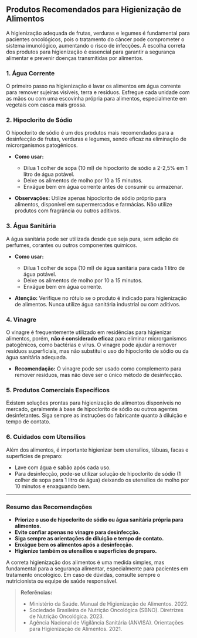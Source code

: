 
## Produtos Recomendados para Higienização de Alimentos

A higienização adequada de frutas, verduras e legumes é fundamental para pacientes oncológicos, pois o tratamento do câncer pode comprometer o sistema imunológico, aumentando o risco de infecções. A escolha correta dos produtos para higienização é essencial para garantir a segurança alimentar e prevenir doenças transmitidas por alimentos.

### 1. Água Corrente

O primeiro passo na higienização é lavar os alimentos em água corrente para remover sujeiras visíveis, terra e resíduos. Esfregue cada unidade com as mãos ou com uma escovinha própria para alimentos, especialmente em vegetais com casca mais grossa.

### 2. Hipoclorito de Sódio

O hipoclorito de sódio é um dos produtos mais recomendados para a desinfecção de frutas, verduras e legumes, sendo eficaz na eliminação de microrganismos patogênicos.

- **Como usar:** 
  - Dilua 1 colher de sopa (10 ml) de hipoclorito de sódio a 2-2,5% em 1 litro de água potável.
  - Deixe os alimentos de molho por 10 a 15 minutos.
  - Enxágue bem em água corrente antes de consumir ou armazenar.

- **Observações:** Utilize apenas hipoclorito de sódio próprio para alimentos, disponível em supermercados e farmácias. Não utilize produtos com fragrância ou outros aditivos.

### 3. Água Sanitária

A água sanitária pode ser utilizada desde que seja pura, sem adição de perfumes, corantes ou outros componentes químicos.

- **Como usar:**
  - Dilua 1 colher de sopa (10 ml) de água sanitária para cada 1 litro de água potável.
  - Deixe os alimentos de molho por 10 a 15 minutos.
  - Enxágue bem em água corrente.

- **Atenção:** Verifique no rótulo se o produto é indicado para higienização de alimentos. Nunca utilize água sanitária industrial ou com aditivos.

### 4. Vinagre

O vinagre é frequentemente utilizado em residências para higienizar alimentos, porém, **não é considerado eficaz** para eliminar microrganismos patogênicos, como bactérias e vírus. O vinagre pode ajudar a remover resíduos superficiais, mas não substitui o uso do hipoclorito de sódio ou da água sanitária adequada.

- **Recomendação:** O vinagre pode ser usado como complemento para remover resíduos, mas não deve ser o único método de desinfecção.

### 5. Produtos Comerciais Específicos

Existem soluções prontas para higienização de alimentos disponíveis no mercado, geralmente à base de hipoclorito de sódio ou outros agentes desinfetantes. Siga sempre as instruções do fabricante quanto à diluição e tempo de contato.

### 6. Cuidados com Utensílios

Além dos alimentos, é importante higienizar bem utensílios, tábuas, facas e superfícies de preparo:

- Lave com água e sabão após cada uso.
- Para desinfecção, pode-se utilizar solução de hipoclorito de sódio (1 colher de sopa para 1 litro de água) deixando os utensílios de molho por 10 minutos e enxaguando bem.

---

### Resumo das Recomendações

- **Priorize o uso de hipoclorito de sódio ou água sanitária própria para alimentos.**
- **Evite confiar apenas no vinagre para desinfecção.**
- **Siga sempre as orientações de diluição e tempo de contato.**
- **Enxágue bem os alimentos após a desinfecção.**
- **Higienize também os utensílios e superfícies de preparo.**

A correta higienização dos alimentos é uma medida simples, mas fundamental para a segurança alimentar, especialmente para pacientes em tratamento oncológico. Em caso de dúvidas, consulte sempre o nutricionista ou equipe de saúde responsável.

> **Referências:**
> - Ministério da Saúde. Manual de Higienização de Alimentos. 2022.
> - Sociedade Brasileira de Nutrição Oncológica (SBNO). Diretrizes de Nutrição Oncológica. 2023.
> - Agência Nacional de Vigilância Sanitária (ANVISA). Orientações para Higienização de Alimentos. 2021.
```
